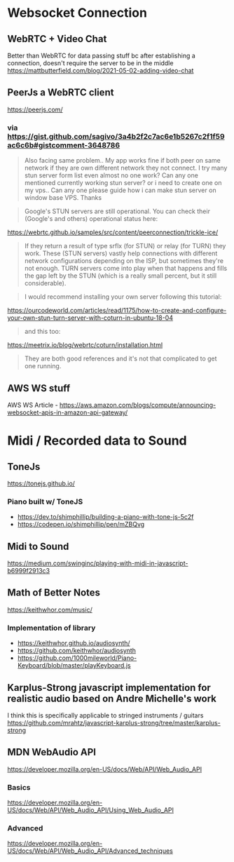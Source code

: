 # Websocket Connection
## WebRTC + Video Chat
Better than WebRTC for data passing stuff bc after establishing a connection, doesn't require the server to be in the middle
https://mattbutterfield.com/blog/2021-05-02-adding-video-chat


## PeerJs a WebRTC client
https://peerjs.com/

### via https://gist.github.com/sagivo/3a4b2f2c7ac6e1b5267c2f1f59ac6c6b#gistcomment-3648786
> Also facing same problem.. My app works fine if both peer on same network if they are own different network they not connect. I try many stun server form list even almost no one work? Can any one mentioned currently working stun server? or i need to create one on my vps.. Can any one please guide how i can make stun server on window base VPS. Thanks

> Google's STUN servers are still operational. You can check their (Google's and others) operational status here:

https://webrtc.github.io/samples/src/content/peerconnection/trickle-ice/

> If they return a result of type srflx (for STUN) or relay (for TURN) they work. These (STUN servers) vastly help connections with different network configurations depending on the ISP, but sometimes they're not enough. TURN servers come into play when that happens and fills the gap left by the STUN (which is a really small percent, but it still considerable).

> I would recommend installing your own server following this tutorial:

https://ourcodeworld.com/articles/read/1175/how-to-create-and-configure-your-own-stun-turn-server-with-coturn-in-ubuntu-18-04

> and this too:

https://meetrix.io/blog/webrtc/coturn/installation.html

> They are both good references and it's not that complicated to get one running.

## AWS WS stuff
AWS WS Article - https://aws.amazon.com/blogs/compute/announcing-websocket-apis-in-amazon-api-gateway/

# Midi / Recorded data to Sound
## ToneJs
https://tonejs.github.io/

### Piano built w/ ToneJS
- https://dev.to/shimphillip/building-a-piano-with-tone-js-5c2f
- https://codepen.io/shimphillip/pen/mZBQvg

## Midi to Sound
https://medium.com/swinginc/playing-with-midi-in-javascript-b6999f2913c3

## Math of Better Notes
https://keithwhor.com/music/

### Implementation of library
- https://keithwhor.github.io/audiosynth/
- https://github.com/keithwhor/audiosynth
- https://github.com/1000mileworld/Piano-Keyboard/blob/master/playKeyboard.js

## Karplus-Strong javascript implementation for realistic audio based on Andre Michelle's work
I think this is specifically applicable to stringed instruments / guitars
https://github.com/mrahtz/javascript-karplus-strong/tree/master/karplus-strong

## MDN WebAudio API
https://developer.mozilla.org/en-US/docs/Web/API/Web_Audio_API

### Basics
https://developer.mozilla.org/en-US/docs/Web/API/Web_Audio_API/Using_Web_Audio_API

### Advanced
https://developer.mozilla.org/en-US/docs/Web/API/Web_Audio_API/Advanced_techniques